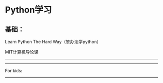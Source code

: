 # Python学习

## 基础：

Learn Python The Hard Way（笨办法学python）

MIT计算机导论课

[MIT计算机导论]: www.edx.org/course/introduction-computer-science-mitx-6-00-1x-6#.VNL-z1WUdQ0
[麻省理工学院公开课]: www.xuetangx.com/courses/MITx/6_00_1x/2014_T2/about



[Harvard CS50]: www.edx.org/course/introduction-computer-science-harvardx-cs50x#.VNyhfFWUdQ1
[计算机科学 cs50]: v.163.com/special/opencourse/cs50/html



------

[编码的奥秘]: book.douban.com/subject/1024570/
[C语言编程]: book.douban.com/subject/1786294/
[Structure and Interpretation of Computer Programs]: mitpress.mit.edu/sicp/full-text/book/book/html	"计算机程序的构造和解释"
[Code Complete]: book.douban.com/subject/1477390/
[The Pragmatic Programmer]: book.douban.com/subject/1417047/

------

For kids:

[5-8 Turtle Academy]: turtleacademy.com/
[8-12 Python for kids]: jasonrbriggs.com/python-for-kids/
[12- MIT Scratch]: scratch.mit.edu



------

[Awesome Python 项目]: github.com/vinta/awesome-python	"类库"

